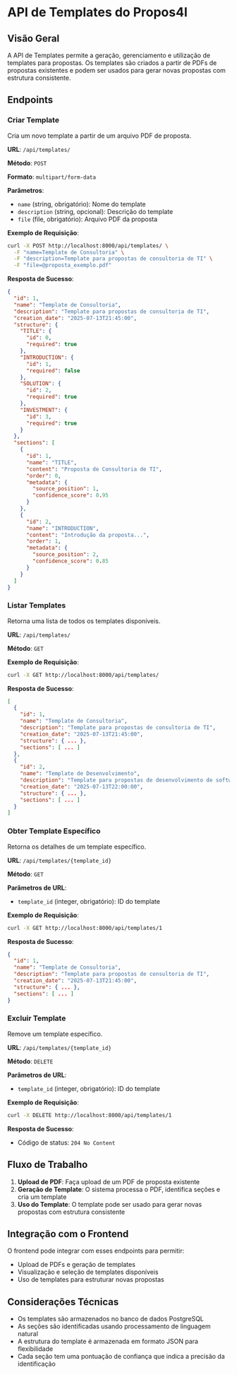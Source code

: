# API de Templates do Propos4l

## Visão Geral

A API de Templates permite a geração, gerenciamento e utilização de templates para propostas. Os templates são criados a partir de PDFs de propostas existentes e podem ser usados para gerar novas propostas com estrutura consistente.

## Endpoints

### Criar Template

Cria um novo template a partir de um arquivo PDF de proposta.

**URL**: `/api/templates/`

**Método**: `POST`

**Formato**: `multipart/form-data`

**Parâmetros**:
- `name` (string, obrigatório): Nome do template
- `description` (string, opcional): Descrição do template
- `file` (file, obrigatório): Arquivo PDF da proposta

**Exemplo de Requisição**:
```bash
curl -X POST http://localhost:8000/api/templates/ \
  -F "name=Template de Consultoria" \
  -F "description=Template para propostas de consultoria de TI" \
  -F "file=@proposta_exemplo.pdf"
```

**Resposta de Sucesso**:
```json
{
  "id": 1,
  "name": "Template de Consultoria",
  "description": "Template para propostas de consultoria de TI",
  "creation_date": "2025-07-13T21:45:00",
  "structure": {
    "TITLE": {
      "id": 0,
      "required": true
    },
    "INTRODUCTION": {
      "id": 1,
      "required": false
    },
    "SOLUTION": {
      "id": 2,
      "required": true
    },
    "INVESTMENT": {
      "id": 3,
      "required": true
    }
  },
  "sections": [
    {
      "id": 1,
      "name": "TITLE",
      "content": "Proposta de Consultoria de TI",
      "order": 0,
      "metadata": {
        "source_position": 1,
        "confidence_score": 0.95
      }
    },
    {
      "id": 2,
      "name": "INTRODUCTION",
      "content": "Introdução da proposta...",
      "order": 1,
      "metadata": {
        "source_position": 2,
        "confidence_score": 0.85
      }
    }
  ]
}
```

### Listar Templates

Retorna uma lista de todos os templates disponíveis.

**URL**: `/api/templates/`

**Método**: `GET`

**Exemplo de Requisição**:
```bash
curl -X GET http://localhost:8000/api/templates/
```

**Resposta de Sucesso**:
```json
[
  {
    "id": 1,
    "name": "Template de Consultoria",
    "description": "Template para propostas de consultoria de TI",
    "creation_date": "2025-07-13T21:45:00",
    "structure": { ... },
    "sections": [ ... ]
  },
  {
    "id": 2,
    "name": "Template de Desenvolvimento",
    "description": "Template para propostas de desenvolvimento de software",
    "creation_date": "2025-07-13T22:00:00",
    "structure": { ... },
    "sections": [ ... ]
  }
]
```

### Obter Template Específico

Retorna os detalhes de um template específico.

**URL**: `/api/templates/{template_id}`

**Método**: `GET`

**Parâmetros de URL**:
- `template_id` (integer, obrigatório): ID do template

**Exemplo de Requisição**:
```bash
curl -X GET http://localhost:8000/api/templates/1
```

**Resposta de Sucesso**:
```json
{
  "id": 1,
  "name": "Template de Consultoria",
  "description": "Template para propostas de consultoria de TI",
  "creation_date": "2025-07-13T21:45:00",
  "structure": { ... },
  "sections": [ ... ]
}
```

### Excluir Template

Remove um template específico.

**URL**: `/api/templates/{template_id}`

**Método**: `DELETE`

**Parâmetros de URL**:
- `template_id` (integer, obrigatório): ID do template

**Exemplo de Requisição**:
```bash
curl -X DELETE http://localhost:8000/api/templates/1
```

**Resposta de Sucesso**:
- Código de status: `204 No Content`

## Fluxo de Trabalho

1. **Upload de PDF**: Faça upload de um PDF de proposta existente
2. **Geração de Template**: O sistema processa o PDF, identifica seções e cria um template
3. **Uso do Template**: O template pode ser usado para gerar novas propostas com estrutura consistente

## Integração com o Frontend

O frontend pode integrar com esses endpoints para permitir:
- Upload de PDFs e geração de templates
- Visualização e seleção de templates disponíveis
- Uso de templates para estruturar novas propostas

## Considerações Técnicas

- Os templates são armazenados no banco de dados PostgreSQL
- As seções são identificadas usando processamento de linguagem natural
- A estrutura do template é armazenada em formato JSON para flexibilidade
- Cada seção tem uma pontuação de confiança que indica a precisão da identificação
